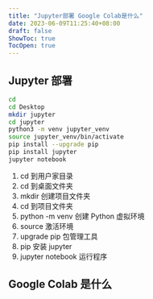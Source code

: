 ```yaml
---
title: "Jupyter部署 Google Colab是什么"
date: 2023-06-09T11:25:40+08:00
draft: false
ShowToc: true
TocOpen: true
---
```


## Jupyter 部署
```bash
cd
cd Desktop
mkdir jupyter
cd jupyter
python3 -m venv jupyter_venv
source jupyter_venv/bin/activate
pip install --upgrade pip
pip install jupyter
jupyter notebook
```
1. cd 到用户家目录
2. cd 到桌面文件夹
3. mkdir 创建项目文件夹
4. cd 到项目文件夹
5. python -m venv 创建 Python 虚拟环境
6. source 激活环境
7. upgrade pip 包管理工具
8. pip 安装 jupyter
9. jupyter notebook 运行程序


## Google Colab 是什么